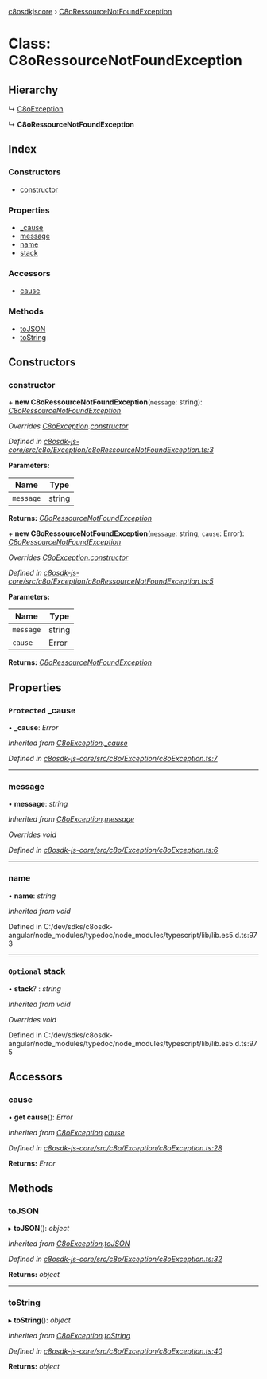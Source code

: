 [c8osdkjscore](../README.md) › [C8oRessourceNotFoundException](c8oressourcenotfoundexception.md)

# Class: C8oRessourceNotFoundException

## Hierarchy

  ↳ [C8oException](c8oexception.md)

  ↳ **C8oRessourceNotFoundException**

## Index

### Constructors

* [constructor](c8oressourcenotfoundexception.md#constructor)

### Properties

* [_cause](c8oressourcenotfoundexception.md#protected-_cause)
* [message](c8oressourcenotfoundexception.md#message)
* [name](c8oressourcenotfoundexception.md#name)
* [stack](c8oressourcenotfoundexception.md#optional-stack)

### Accessors

* [cause](c8oressourcenotfoundexception.md#cause)

### Methods

* [toJSON](c8oressourcenotfoundexception.md#tojson)
* [toString](c8oressourcenotfoundexception.md#tostring)

## Constructors

###  constructor

\+ **new C8oRessourceNotFoundException**(`message`: string): *[C8oRessourceNotFoundException](c8oressourcenotfoundexception.md)*

*Overrides [C8oException](c8oexception.md).[constructor](c8oexception.md#constructor)*

*Defined in [c8osdk-js-core/src/c8o/Exception/c8oRessourceNotFoundException.ts:3](https://github.com/convertigo/c8osdk-angular/blob/0470790/src/c8o/Exception/c8oRessourceNotFoundException.ts#L3)*

**Parameters:**

Name | Type |
------ | ------ |
`message` | string |

**Returns:** *[C8oRessourceNotFoundException](c8oressourcenotfoundexception.md)*

\+ **new C8oRessourceNotFoundException**(`message`: string, `cause`: Error): *[C8oRessourceNotFoundException](c8oressourcenotfoundexception.md)*

*Overrides [C8oException](c8oexception.md).[constructor](c8oexception.md#constructor)*

*Defined in [c8osdk-js-core/src/c8o/Exception/c8oRessourceNotFoundException.ts:5](https://github.com/convertigo/c8osdk-angular/blob/0470790/src/c8o/Exception/c8oRessourceNotFoundException.ts#L5)*

**Parameters:**

Name | Type |
------ | ------ |
`message` | string |
`cause` | Error |

**Returns:** *[C8oRessourceNotFoundException](c8oressourcenotfoundexception.md)*

## Properties

### `Protected` _cause

• **_cause**: *Error*

*Inherited from [C8oException](c8oexception.md).[_cause](c8oexception.md#protected-_cause)*

*Defined in [c8osdk-js-core/src/c8o/Exception/c8oException.ts:7](https://github.com/convertigo/c8osdk-angular/blob/0470790/src/c8o/Exception/c8oException.ts#L7)*

___

###  message

• **message**: *string*

*Inherited from [C8oException](c8oexception.md).[message](c8oexception.md#message)*

*Overrides void*

*Defined in [c8osdk-js-core/src/c8o/Exception/c8oException.ts:6](https://github.com/convertigo/c8osdk-angular/blob/0470790/src/c8o/Exception/c8oException.ts#L6)*

___

###  name

• **name**: *string*

*Inherited from void*

Defined in C:/dev/sdks/c8osdk-angular/node_modules/typedoc/node_modules/typescript/lib/lib.es5.d.ts:973

___

### `Optional` stack

• **stack**? : *string*

*Inherited from void*

*Overrides void*

Defined in C:/dev/sdks/c8osdk-angular/node_modules/typedoc/node_modules/typescript/lib/lib.es5.d.ts:975

## Accessors

###  cause

• **get cause**(): *Error*

*Inherited from [C8oException](c8oexception.md).[cause](c8oexception.md#cause)*

*Defined in [c8osdk-js-core/src/c8o/Exception/c8oException.ts:28](https://github.com/convertigo/c8osdk-angular/blob/0470790/src/c8o/Exception/c8oException.ts#L28)*

**Returns:** *Error*

## Methods

###  toJSON

▸ **toJSON**(): *object*

*Inherited from [C8oException](c8oexception.md).[toJSON](c8oexception.md#tojson)*

*Defined in [c8osdk-js-core/src/c8o/Exception/c8oException.ts:32](https://github.com/convertigo/c8osdk-angular/blob/0470790/src/c8o/Exception/c8oException.ts#L32)*

**Returns:** *object*

___

###  toString

▸ **toString**(): *object*

*Inherited from [C8oException](c8oexception.md).[toString](c8oexception.md#tostring)*

*Defined in [c8osdk-js-core/src/c8o/Exception/c8oException.ts:40](https://github.com/convertigo/c8osdk-angular/blob/0470790/src/c8o/Exception/c8oException.ts#L40)*

**Returns:** *object*
